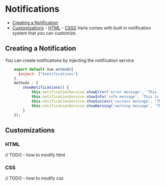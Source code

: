 # Notifications

- [Creating a Notification](#creating-a-notification)
- [Customizations](#customizations) - [HTML](#html) - [CSSS](#css)
  Varie comes with built in notification system that you can customize.

## Creating a Notification

You can create notifications by injecting the notification service

```js
    export default Vue.extend({
      $inject: ["$notifications"]
    },
    methods : {
    	showNotifications() {
    		this.notificationService.showError('error message', 'This is an Error Notification');
            this.notificationService.showInfo('info message', 'This is an Info Notification')
            this.notificationService.showSuccess('success message', 'This is an Success Notification, that never goes away', 0)
            this.notificationService.showWarning('warning message', 'This is an Warning Notification with 10 second delay before it goes away', 10000)
    	}
    });
```

## Customizations

### HTML

// TODO - how to modify html

### CSS

// TODO - how to modify css
